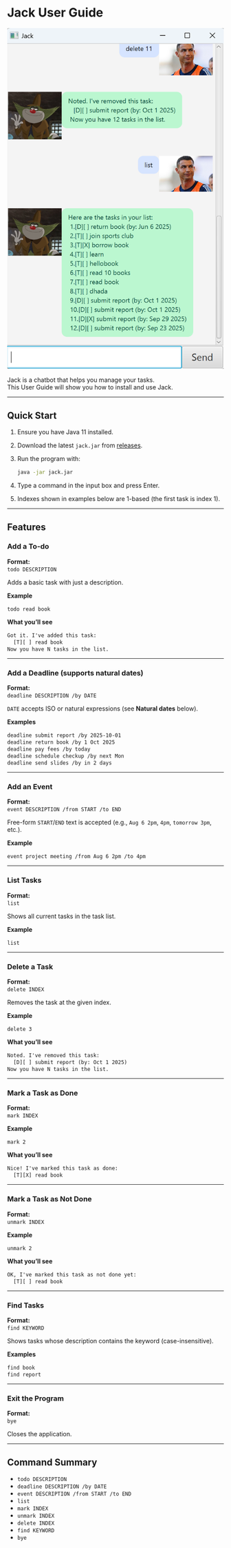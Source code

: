 # Jack User Guide

![Ui](docs/Ui.png)

Jack is a chatbot that helps you manage your tasks.  
This User Guide will show you how to install and use Jack.

---

## Quick Start
1. Ensure you have Java 11 installed.
2. Download the latest `jack.jar` from [releases](../../releases).
3. Run the program with:
   ```bash
   java -jar jack.jar
   ```
4. Type a command in the input box and press Enter.

5. Indexes shown in examples below are 1-based (the first task is index 1).

---

## Features
### Add a To-do
**Format:**  
`todo DESCRIPTION`

Adds a basic task with just a description.

**Example**
```
todo read book
```

**What you’ll see**
```
Got it. I've added this task:
  [T][ ] read book
Now you have N tasks in the list.
```

---

### Add a Deadline (supports natural dates)
**Format:**  
`deadline DESCRIPTION /by DATE`

`DATE` accepts ISO or natural expressions (see **Natural dates** below).

**Examples**
```
deadline submit report /by 2025-10-01
deadline return book /by 1 Oct 2025
deadline pay fees /by today
deadline schedule checkup /by next Mon
deadline send slides /by in 2 days
```

---

### Add an Event
**Format:**  
`event DESCRIPTION /from START /to END`

Free-form `START`/`END` text is accepted (e.g., `Aug 6 2pm`, `4pm`, `tomorrow 3pm`, etc.).

**Example**
```
event project meeting /from Aug 6 2pm /to 4pm
```

---

### List Tasks
**Format:**  
`list`

Shows all current tasks in the task list.

**Example**
```
list
```


---

### Delete a Task
**Format:**  
`delete INDEX`

Removes the task at the given index.

**Example**
```
delete 3
```

**What you’ll see**
```
Noted. I've removed this task:
  [D][ ] submit report (by: Oct 1 2025)
Now you have N tasks in the list.
```

---

### Mark a Task as Done
**Format:**  
`mark INDEX`

**Example**
```
mark 2
```

**What you’ll see**
```
Nice! I've marked this task as done:
  [T][X] read book
```

---

### Mark a Task as Not Done
**Format:**  
`unmark INDEX`

**Example**
```
unmark 2
```

**What you’ll see**
```
OK, I've marked this task as not done yet:
  [T][ ] read book
```

---

### Find Tasks
**Format:**  
`find KEYWORD`

Shows tasks whose description contains the keyword (case-insensitive).

**Examples**
```
find book
find report
```

---

### Exit the Program
**Format:**  
`bye`

Closes the application.


---

## Command Summary
- `todo DESCRIPTION`
- `deadline DESCRIPTION /by DATE`
- `event DESCRIPTION /from START /to END`
- `list`
- `mark INDEX`
- `unmark INDEX`
- `delete INDEX`
- `find KEYWORD`
- `bye`